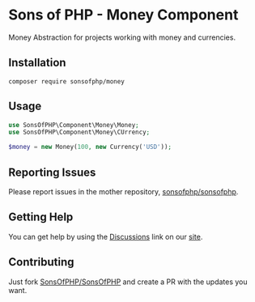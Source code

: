 Sons of PHP - Money Component
======================================

Money Abstraction for projects working with money and currencies.

## Installation

```shell
composer require sonsofphp/money
```

## Usage

```php
use SonsOfPHP\Component\Money\Money;
use SonsOfPHP\Component\Money\CUrrency;

$money = new Money(100, new Currency('USD'));
```

## Reporting Issues

Please report issues in the mother repository, [sonsofphp/sonsofphp][mother].

## Getting Help

You can get help by using the [Discussions][discussions] link on our
[site][homepage].

## Contributing

Just fork [SonsOfPHP/SonsOfPHP][mother] and create a PR with the updates you
want.

[mother]: <https://github.com/SonsOfPHP/sonsofphp> "Sons of PHP Mother Repository"
[discussions]: https://github.com/orgs/SonsOfPHP/discussions
[homepage]: https://github.com/SonsOfPHP
